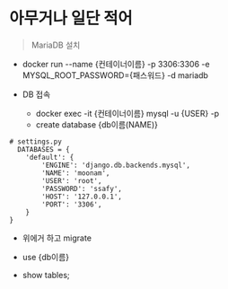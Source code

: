 # 아무거나 일단 적어

> MariaDB 설치
- docker run --name {컨테이너이름} -p 3306:3306 -e MYSQL_ROOT_PASSWORD={패스워드} -d mariadb

- DB 접속
  - docker exec -it {컨테이너이름} mysql -u {USER} -p
  - create database {db이름(NAME)}

```  
# settings.py
  DATABASES = {
    'default': {
        'ENGINE': 'django.db.backends.mysql',
        'NAME': 'moonam',
        'USER': 'root',
        'PASSWORD': 'ssafy',
        'HOST': '127.0.0.1',
        'PORT': '3306',
    }
}
```
- 위에거 하고 migrate

- use {db이름}
- show tables;